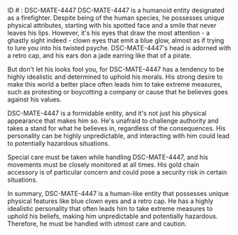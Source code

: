 ID # : DSC-MATE-4447
DSC-MATE-4447 is a humanoid entity designated as a firefighter. Despite being of the human species, he possesses unique physical attributes, starting with his spotted face and a smile that never leaves his lips. However, it's his eyes that draw the most attention - a ghastly sight indeed - clown eyes that emit a blue glow, almost as if trying to lure you into his twisted psyche. DSC-MATE-4447's head is adorned with a retro cap, and his ears don a jade earring like that of a pirate.

But don't let his looks fool you, for DSC-MATE-4447 has a tendency to be highly idealistic and determined to uphold his morals. His strong desire to make this world a better place often leads him to take extreme measures, such as protesting or boycotting a company or cause that he believes goes against his values.

DSC-MATE-4447 is a formidable entity, and it's not just his physical appearance that makes him so. He's unafraid to challenge authority and takes a stand for what he believes in, regardless of the consequences. His personality can be highly unpredictable, and interacting with him could lead to potentially hazardous situations.

Special care must be taken while handling DSC-MATE-4447, and his movements must be closely monitored at all times. His gold chain accessory is of particular concern and could pose a security risk in certain situations.

In summary, DSC-MATE-4447 is a human-like entity that possesses unique physical features like blue clown eyes and a retro cap. He has a highly idealistic personality that often leads him to take extreme measures to uphold his beliefs, making him unpredictable and potentially hazardous. Therefore, he must be handled with utmost care and caution.